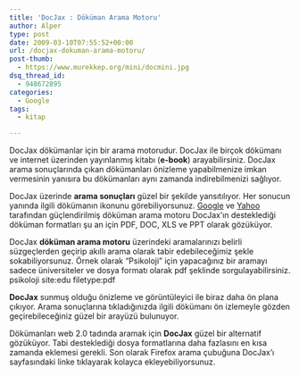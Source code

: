 ```yaml
---
title: 'DocJax : Döküman Arama Motoru'
author: Alper
type: post
date: 2009-03-10T07:55:52+00:00
url: /docjax-dokuman-arama-motoru/
post-thumb:
  - https://www.murekkep.org/mini/docmini.jpg
dsq_thread_id:
  - 948672895
categories:
  - Google
tags:
  - kitap

---
```

DocJax dökümanlar için bir arama motorudur. DocJax ile birçok dökümanı ve internet üzerinden yayınlanmış kitabı (**e-book**) arayabilirsiniz. DocJax arama sonuçlarında çıkan dökümanları önizleme yapabilmenize imkan vermesinin yanısıra bu dökümanları aynı zamanda indirebilmenizi sağlıyor. 

DocJax üzerinde **arama sonuçları** güzel bir şekilde yansıtılıyor. Her sonucun yanında ilgili dökümanın ikonunu görebiliyorsunuz. [Google][1] ve [Yahoo][2] tarafından güçlendirilmiş döküman arama motoru DocJax&#8217;ın desteklediği döküman formatları şu an için PDF, DOC, XLS ve PPT olarak gözüküyor. <!--more-->

DocJax **döküman arama motoru** üzerindeki aramalarınızı belirli süzgeçlerden geçirip akıllı arama olarak tabir edebileceğimiz şekle sokabiliyorsunuz. Örnek olarak &#8220;Psikoloji&#8221; için yapacağınız bir aramayı sadece üniversiteler ve dosya formatı olarak pdf şeklinde sorgulayabilirsiniz. psikoloji site:edu filetype:pdf

**DocJax** sunmuş olduğu önizleme ve görüntüleyici ile biraz daha ön plana çıkıyor. Arama sonuçlarına tıkladığınızda ilgili dökümanı ön izlemeyle gözden geçirebileceğiniz güzel bir arayüzü bulunuyor. 

Dökümanları web 2.0 tadında aramak için **DocJax** güzel bir alternatif gözüküyor. Tabi desteklediği dosya formatlarına daha fazlasını en kısa zamanda eklemesi gerekli. Son olarak Firefox arama çubuğuna DocJax&#8217;ı sayfasındaki linke tıklayarak kolayca ekleyebiliyorsunuz.

 [1]: http://google.com
 [2]: http://yahoo.com